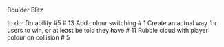Boulder Blitz

to do:
	Do ability #5 # 13
	Add colour switching # 1
	Create an actual way for users to win, or at least be told they have # 11
	Rubble cloud with player colour on collision # 5
